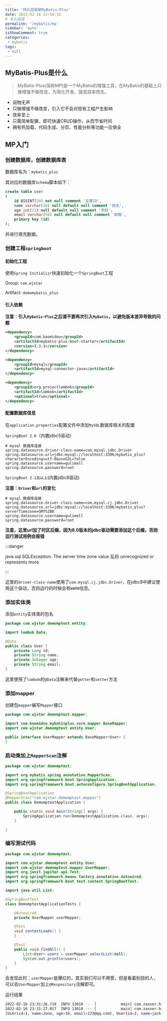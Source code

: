 ```yaml
---
title: '持久层框架MyBatis-Plus'
date: 2022-02-16 22:54:15
# 永久链接
permalink: '/mybatis/mp'
sidebar: 'auto'
isShowComment: true
categories:
 - mybatis
tags:
 - null
---
```




## MyBatis-Plus是什么

>   MyBatis-Plus(简称MP)是一个MyBatis的增强工具，在MyBatis的基础上只做增强不做改变，为简化开发、提高效率而生。

-   润物无声
-   只做增强不做改变，引入它不会对现有工程产生影响
-   效率至上
-   只需简单配置，即可快速CRUD操作，从而节省时间
-   拥有热加载、代码生成、分页、性能分析等功能一应俱全



## MP入门

### 创建数据库，创建数据库表

数据库名为：`mybatis_plus`

其对应的数据库`Schema`脚本如下：

```sql
create table user 
(
    id BIGINT(20) not null comment '主键ID',
    name varchar(30) null default null comment '姓名',
    age int(11) null default null comment '年龄',
    email varchar(50) null default null comment '邮箱',
    primary key (id)
);
```

并进行填充数据。



### 创建工程`springboot`

#### 初始化工程

使用`Spring Initializr`快速初始化一个`SpringBoot`工程

Group: `com.wjstar`

Artifact: `demomybatis_plus`



#### 引入依赖

**注意：引入`MyBatis-Plus`之后请不要再次引入`MyBatis`，以避免版本差异导致的问题**

```xml
<dependency>
    <groupId>com.baomidou</groupId>
    <artifactId>mybatis-plus-boot-starter</artifactId>
    <version>3.3.1</version>
</dependency>

<dependency>
    <groupId>mysql</groupId>
    <artifactId>mysql-connector-java</artifactId>
</dependency>

<dependency>
    <groupId>org.projectlombok</groupId>
    <artifactId>lombok</artifactId>
    <optional>true</optional>
</dependency>
```



#### 配置数据库信息

在`application.properties`配置文件中添加`MySQL`数据库相关的配置



`SpringBoot 2.0`（内置jdbc5驱动）

```properties
# mysql 数据库连接
spring.datasource.driver-class-name=com.mysql.jdbc.Driver
spring.datasource.url=jdbc:mysql://localhost:3306/mybatis_plus?characterEncoding=utf-8&useSSL=false
spring.datasource.username=gulimall
spring.datasource.password=root
```



`SpringBoot 2.1及以上`(内置jdbc8驱动)

**注意：`Driver`和`url`的变化**

```properties
# mysql 数据库连接
spring.datasource.driver-class-name=com.mysql.cj.jdbc.Driver
spring.datasource.url=jdbc:mysql://localhost:3306/mybatis_plus?serverTimezone=GMT%2B8
spring.datasource.username=gulimall
spring.datasource.password=root
```

**注意，这里url加了时区后缀，因为8.0版本的jdbc驱动需要添加这个后缀，否则运行测试用例会报错**



:::danger

java.sql.SQLException: The server time zone value 乱码 unrecognized or represents more

:::



这里的`driver-class-name`使用了`com.mysql.cj.jdbc.Driver`，在jdbc8中建议使用这个驱动，否则运行的时候会有`WARN`信息。



### 添加实体类

添加`entity`实体类的包名

```java
package com.wjstar.demomptest.entity;

import lombok.Data;

@Data
public class User {
    private Long id;
    private String name;
    private Integer age;
    private String email;
}

```

这里使用了`lombok`的`@Data`注解来代替`getter`和`setter`方法



### 添加mapper

创建包`mapper`编写`Mapper`接口

```java
package com.wjstar.demomptest.mapper;

import com.baomidou.mybatisplus.core.mapper.BaseMapper;
import com.wjstar.demomptest.entity.User;

public interface UserMapper extends BaseMapper<User> {
}

```



### 启动类加上`MapperScan`注解

```java
package com.wjstar.demomptest;

import org.mybatis.spring.annotation.MapperScan;
import org.springframework.boot.SpringApplication;
import org.springframework.boot.autoconfigure.SpringBootApplication;

@SpringBootApplication
@MapperScan("com.wjstar.demomptest.mapper")
public class DemomptestApplication {

    public static void main(String[] args) {
        SpringApplication.run(DemomptestApplication.class, args);
    }

}

```



### 编写测试代码

```java
package com.wjstar.demomptest;

import com.wjstar.demomptest.entity.User;
import com.wjstar.demomptest.mapper.UserMapper;
import org.junit.jupiter.api.Test;
import org.springframework.beans.factory.annotation.Autowired;
import org.springframework.boot.test.context.SpringBootTest;

import java.util.List;

@SpringBootTest
class DemomptestApplicationTests {

    @Autowired
    private UserMapper userMapper;

    @Test
    void contextLoads() {
    }

    @Test
    public void findAll() {
        List<User> users = userMapper.selectList(null);
        System.out.println(users);
    }
}

```

会发现此时：`userMapper`是爆红的，其实我们可以不用管，但是看着别扭的人，可以去`UserMapper`加上`@Respository`注解即可。



运行结果

```bash
2022-02-16 23:31:26.718  INFO 13010 --- [           main] com.zaxxer.hikari.HikariDataSource       : HikariPool-1 - Starting...
2022-02-16 23:31:27.017  INFO 13010 --- [           main] com.zaxxer.hikari.HikariDataSource       : HikariPool-1 - Start completed.
[User(id=1, name=Jone, age=18, email=123@qq.com), User(id=2, name=jack, age=19, email=dwq@qq.com), User(id=3, name=tom, age=20, email=tom@qq.com)]

```

